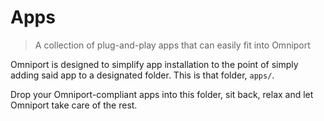 # Apps

> A collection of plug-and-play apps that can easily fit into Omniport

Omniport is designed to simplify app installation to the point of simply adding
said app to a designated folder. This is that folder, `apps/`.

Drop your Omniport-compliant apps into this folder, sit back, relax and let 
Omniport take care of the rest.
